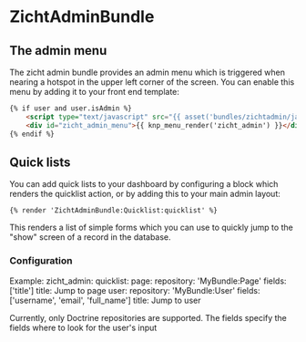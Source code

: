 # ZichtAdminBundle #

## The admin menu ##
The zicht admin bundle provides an admin menu which is triggered when nearing a hotspot in the upper left corner of the
screen. You can enable this menu by adding it to your front end template:

~~~~html
{% if user and user.isAdmin %}
    <script type="text/javascript" src="{{ asset('bundles/zichtadmin/javascript/bar.js') }}"></script>
    <div id="zicht_admin_menu">{{ knp_menu_render('zicht_admin') }}</div>
{% endif %}
~~~~

## Quick lists ##

You can add quick lists to your dashboard by configuring a block which renders the quicklist action, or by adding this
to your main admin layout:

    {% render 'ZichtAdminBundle:Quicklist:quicklist' %}

This renders a list of simple forms which you can use to quickly jump to the "show" screen of a record in the database.

### Configuration ###

Example:
    zicht_admin:
        quicklist:
            page:
                repository: 'MyBundle:Page'
                fields: ['title']
                title: Jump to page
            user:
                repository: 'MyBundle:User'
                fields: ['username', 'email', 'full_name']
                title: Jump to user

Currently, only Doctrine repositories are supported. The fields specify the fields where to look for the user's input
